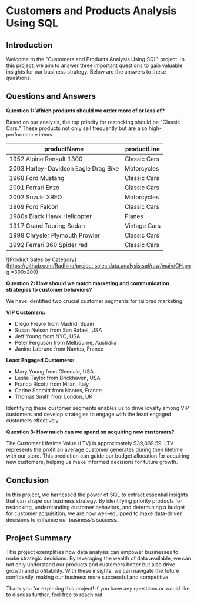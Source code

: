 # Customers and Products Analysis Using SQL

## Introduction

Welcome to the "Customers and Products Analysis Using SQL" project. In this project, we aim to answer three important questions to gain valuable insights for our business strategy. Below are the answers to these questions.

## Questions and Answers

**Question 1: Which products should we order more of or less of?**

Based on our analysis, the top priority for restocking should be "Classic Cars." These products not only sell frequently but are also high-performance items.

| productName                                | productLine    |
| ----------------------------------------- | --------------- |
| 1952 Alpine Renault 1300                  | Classic Cars   |
| 2003 Harley-Davidson Eagle Drag Bike      | Motorcycles    |
| 1968 Ford Mustang                         | Classic Cars   |
| 2001 Ferrari Enzo                         | Classic Cars   |
| 2002 Suzuki XREO                          | Motorcycles    |
| 1969 Ford Falcon                          | Classic Cars   |
| 1980s Black Hawk Helicopter               | Planes         |
| 1917 Grand Touring Sedan                  | Vintage Cars   |
| 1998 Chrysler Plymouth Prowler            | Classic Cars   |
| 1992 Ferrari 360 Spider red               | Classic Cars   |

![Product Sales by Category](https://github.com/Radhina/project.sales.data.analysis.sql/raw/main/CH.png =300x200)

**Question 2: How should we match marketing and communication strategies to customer behaviors?**

We have identified two crucial customer segments for tailored marketing:

**VIP Customers:**
- Diego Freyre from Madrid, Spain
- Susan Nelson from San Rafael, USA
- Jeff Young from NYC, USA
- Peter Ferguson from Melbourne, Australia
- Janine Labrune from Nantes, France

**Least Engaged Customers:**
- Mary Young from Glendale, USA
- Leslie Taylor from Brickhaven, USA
- Franco Ricotti from Milan, Italy
- Carine Schmitt from Nantes, France
- Thomas Smith from London, UK

Identifying these customer segments enables us to drive loyalty among VIP customers and develop strategies to engage with the least engaged customers effectively.

**Question 3: How much can we spend on acquiring new customers?**

The Customer Lifetime Value (LTV) is approximately $39,039.59. LTV represents the profit an average customer generates during their lifetime with our store. This prediction can guide our budget allocation for acquiring new customers, helping us make informed decisions for future growth.

## Conclusion

In this project, we harnessed the power of SQL to extract essential insights that can shape our business strategy. By identifying priority products for restocking, understanding customer behaviors, and determining a budget for customer acquisition, we are now well-equipped to make data-driven decisions to enhance our business's success.

## Project Summary

This project exemplifies how data analysis can empower businesses to make strategic decisions. By leveraging the wealth of data available, we can not only understand our products and customers better but also drive growth and profitability. With these insights, we can navigate the future confidently, making our business more successful and competitive.

Thank you for exploring this project! If you have any questions or would like to discuss further, feel free to reach out.
